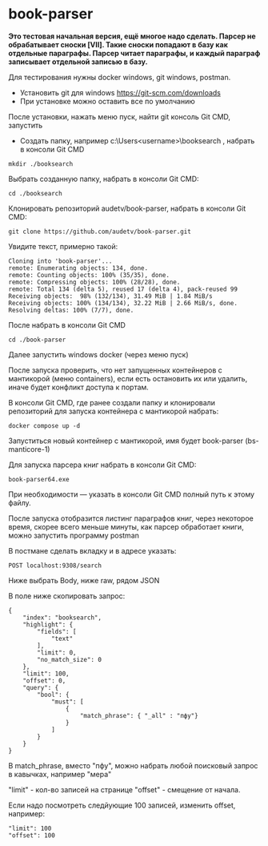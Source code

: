 # book-parser

**Это тестовая начальная версия, ещё многое надо сделать. Парсер не обрабатывает сноски [VII]. Такие сноски попадают в базу как отдельные параграфы. Парсер читает параграфы, и каждый параграф записывает отдельной записью в базу.** 

Для тестирования нужны docker windows, git windows, postman.

- Установить git для windows https://git-scm.com/downloads
- При установке можно оставить все по умолчанию


После установки, нажать меню пуск, найти git консоль Git CMD, запустить

- Создать папку, например c:\Users\<username>\booksearch
  , набрать в консоли Git CMD
```
mkdir ./booksearch
```

Выбрать созданную папку, набрать в консоли Git CMD: 
```
cd ./booksearch
```

Клонировать репозиторий audetv/book-parser, набрать в консоли Git CMD:
```
git clone https://github.com/audetv/book-parser.git
```
Увидите текст, примерно такой:
```
Cloning into 'book-parser'...
remote: Enumerating objects: 134, done.
remote: Counting objects: 100% (35/35), done.
remote: Compressing objects: 100% (28/28), done.
remote: Total 134 (delta 5), reused 17 (delta 4), pack-reused 99
Receiving objects:  98% (132/134), 31.49 MiB | 1.84 MiB/s
Receiving objects: 100% (134/134), 32.22 MiB | 2.66 MiB/s, done.
Resolving deltas: 100% (7/7), done.
```

После набрать в консоли Git CMD
```
cd ./book-parser
```

Далее запустить windows docker (через меню пуск)

После запуска проверить, что нет запущенных контейнеров с мантикорой (меню containers), если есть остановить их или удалить, иначе будет конфликт доступа к портам.

В консоли Git CMD, где ранее создали папку и клонировали репозиторий для запуска контейнера с мантикорой набрать:

```
docker compose up -d
```

Запуститься новый контейнер с мантикорой, имя будет book-parser (bs-manticore-1)

Для запуска парсера книг набрать в консоли Git CMD:

```
book-parser64.exe
```
При необходимости — указать в консоли Git CMD полный путь к этому файлу. 

После запуска отобразится листинг параграфов книг, через некоторое время, скорее всего меньше минуты, как парсер обработает книги, можно запустить программу postman

В постмане сделать вкладку и в адресе указать:
```
POST localhost:9308/search
```

Ниже выбрать Body, ниже raw, рядом JSON

В поле ниже скопировать запрос:

```
{
    "index": "booksearch",
    "highlight": {
        "fields": [
            "text"
        ],
        "limit": 0,
        "no_match_size": 0
    },
    "limit": 100,
    "offset": 0,
    "query": {
        "bool": {
            "must": [
                {
                    "match_phrase": { "_all" : "пфу"}
                }
            ]
        }
    }
}
```
В match_phrase, вместо "пфу", можно набрать любой поисковый запрос в кавычках, например "мера"

"limit" - кол-во записей на странице
"offset" - смещение от начала.

Если надо посмотреть следйующие 100 записей, изменить offset, например:
```
"limit": 100
"offset": 100
```
